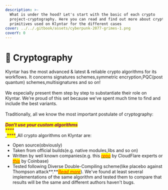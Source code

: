 ```yaml
---
description: >-
  What is under the hood? Let's start with the basic of each crypto
  project-cryptography. Here you can read and find out more about cryptographic
  primitives used on Klyntar for the different cases
cover: ../../.gitbook/assets/cyberpunk-2077-grimes-1.png
coverY: 0
---
```


# 🔑 Cryptography

Klyntar has the most advanced & latest & reliable crypto algorithms for its workflows. It concerns signatures schemes,symmetric encryption,PQC(post quantum) schemes,multisignatures and so on!\
\
We especially present them step by step to substantiate their role on Klyntar. We're proud of this set because we've spent much time to find and include the best variants.\
\
Traditionally, all we know the most important postulate of cryptography:\
\
&#x20;                                                   _<mark style="color:purple;">**Don't use your custom algorithms**</mark>_\
_<mark style="color:purple;">****</mark>_\
_<mark style="color:purple;">****</mark>_All crypto algorithms on Klyntar are:

* Open source(obviously)
* Taken from official builds(e.g. native modules,libs and so on)
* Written by well known companies(e.g. this [_<mark style="color:red;">repo</mark>_](https://github.com/cloudflare/circl) by CloudFlare experts or [_<mark style="color:red;">this</mark>_](https://github.com/coinbase/kryptology) by Coinbase)
* Tested following Diverse Double-Compiling scheme(like placebo against Thompson attack**.**[_<mark style="color:red;">Read more</mark>_](https://www.awelm.com/posts/evil-compiler/)). We've found at least several implementations of the same algorithm and tested them to compare that results will be the same and different authors haven't bugs.&#x20;
